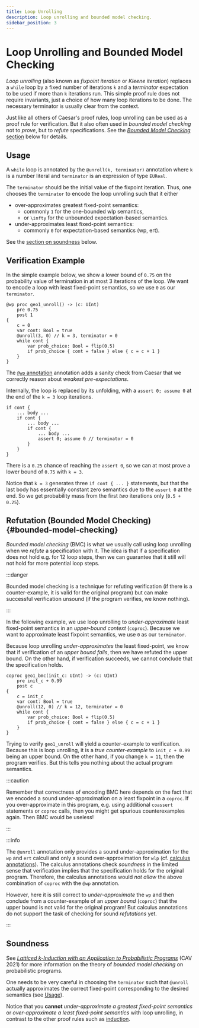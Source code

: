 ```yaml
---
title: Loop Unrolling
description: Loop unrolling and bounded model checking.
sidebar_position: 3
---
```


# Loop Unrolling and Bounded Model Checking

*Loop unrolling* (also known as *fixpoint iteration* or *Kleene iteration*) replaces a `while` loop by a fixed number of iterations `k` and a *terminator* expectation to be used if more than `k` iterations run.
This simple proof rule does not require invariants, just a choice of how many loop iterations to be done.
The necessary terminator is usually clear from the context.

Just like all others of Caesar's proof rules, loop unrolling can be used as a proof rule for verification.
But it also often used in *bounded model checking* not to *prove*, but to *refute* specifications.
See the [*Bounded Model Checking* section](#bounded-model-checking) below for details.

## Usage

A `while` loop is annotated by the `@unroll(k, terminator)` annotation where `k` is a number literal and `terminator` is an expression of type `EUReal`.

The `terminator` should be the initial value of the fixpoint iteration.
Thus, one chooses the `terminator` to encode the loop unrolling such that it either
 * over-approximates greatest fixed-point semantics:
    * commonly `1` for the one-bounded wlp semantics,
    * or `\infty` for the unbounded expectation-based semantics.
 * under-approximates least fixed-point semantics:
    * commonly `0` for expectation-based semantics (wp, ert).

See the [section on soundness](#soundness) below.

## Verification Example

In the simple example below, we show a lower bound of `0.75` on the probability value of termination in at most 3 iterations of the loop.
We want to encode a loop with least fixed-point semantics, so we use `0` as our `terminator`.

```heyvl
@wp proc geo1_unroll() -> (c: UInt)
    pre 0.75
    post 1
{
    c = 0
    var cont: Bool = true
    @unroll(3, 0) // k = 3, terminator = 0
    while cont {
        var prob_choice: Bool = flip(0.5)
        if prob_choice { cont = false } else { c = c + 1 }
    }
}
```

The [`@wp` annotation](./calculi.md) annotation adds a sanity check from Caesar that we correctly reason about *weakest pre-expectations*.

Internally, the loop is replaced by its unfolding, with a `assert 0; assume 0` at the end of the `k = 3` loop iterations.

```heyvl
if cont {
    ... body ...
    if cont {
        ... body ...
        if cont {
            ... body ...
            assert 0; assume 0 // terminator = 0
        }
    }
}
```

There is a `0.25` chance of reaching the `assert 0`, so we can at most prove a lower bound of `0.75` with `k = 3`.

Notice that `k = 3` generates three `if cont { ... }` statements, but that the last body has essentially constant zero semantics due to the `assert 0` at the end.
So we get probability mass from the first *two* iterations only (`0.5 + 0.25`).

## Refutation (Bounded Model Checking) {#bounded-model-checking}

*Bounded model checking* (BMC) is what we usually call using loop unrolling when we *refute* a specification with it.
The idea is that if a specification does not hold e.g. for 12 loop steps, then we can guarantee that it still will not hold for more potential loop steps.

:::danger

Bounded model checking is a technique for refuting verification (if there is a counter-example, it is valid for the original program) but can make successful verification unsound (if the program verifies, we know nothing).

:::

In the following example, we use loop unrolling to *under-approximate* least fixed-point semantics in an *upper-bound context* (`coproc`).
Because we want to approximate least fixpoint semantics, we use `0` as our `terminator`.

Because loop unrolling *under-approximates* the least fixed-point, we know that if verification of an *upper bound fails*, then we have refuted the upper bound.
On the other hand, if verification succeeds, we cannot conclude that the specification holds.

```heyvl
coproc geo1_bmc(init_c: UInt) -> (c: UInt)
    pre init_c + 0.99
    post c
{
    c = init_c
    var cont: Bool = true
    @unroll(12, 0) // k = 12, terminator = 0
    while cont {
        var prob_choice: Bool = flip(0.5)
        if prob_choice { cont = false } else { c = c + 1 }
    }
}
```

Trying to verify `geo1_unroll` will yield a counter-example to verification.
Because this is loop unrolling, it is a *true counter-example* to `init_c + 0.99` being an upper bound.
On the other hand, if you change `k = 11`, then the program verifies.
But this tells you nothing about the actual program semantics.

:::caution

Remember that correctness of encoding BMC here depends on the fact that we encoded a sound under-approximation on a least fixpoint in a `coproc`.
If you over-approximate in this program, e.g. using additional `coassert` statements or `coproc` calls, then you might get spurious counterexamples again.
Then BMC would be useless!

:::

:::info

The `@unroll` annotation only provides a sound under-approximation for the `wp` and `ert` calculi and only a sound over-approximation for `wlp` (cf. [calculus annotations](./calculi.md)).
The calculus annotations check *soundness* in the limited sense that verification implies that the specification holds for the original program.
Therefore, the calculus annotations would *not allow* the above combination of `coproc` with the `@wp` annotation.

However, here it is still correct to *under-approximate* the `wp` and then conclude from a counter-example of an *upper bound* (`coproc`) that the upper bound is not valid for the original program!
But calculus annotations do not support the task of checking for sound *refutations* yet.

:::

## Soundness

See [_Latticed k-Induction with an Application to Probabilistic Programs_](https://link.springer.com/chapter/10.1007/978-3-030-81688-9_25) (CAV 2021) for more information on the theory of *bounded model checking* on probabilistic programs.

One needs to be very careful in choosing the `terminator` such that `@unroll` actually approximates the correct fixed-point corresponding to the desired semantics (see [Usage](#usage)).

Notice that you **cannot** *under-approximate a greatest fixed-point semantics* or *over-approximate a least fixed-point semantics* with loop unrolling, in contrast to the other proof rules such as [induction](./induction.md).
